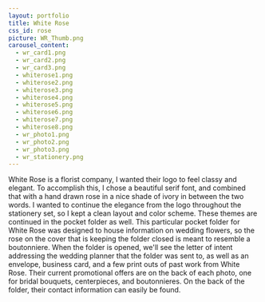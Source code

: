 ```yaml
---
layout: portfolio
title: White Rose
css_id: rose
picture: WR_Thumb.png
carousel_content:
  - wr_card1.png
  - wr_card2.png
  - wr_card3.png
  - whiterose1.png
  - whiterose2.png
  - whiterose3.png
  - whiterose4.png
  - whiterose5.png
  - whiterose6.png
  - whiterose7.png
  - whiterose8.png
  - wr_photo1.png
  - wr_photo2.png
  - wr_photo3.png
  - wr_stationery.png
---
```

White Rose is a florist company, I wanted their logo to feel classy and elegant. To accomplish this, I chose a beautiful serif font, and combined that with a hand drawn rose in a nice shade of ivory in between the two words. I wanted to continue the elegance from the logo throughout the stationery set, so I kept a clean layout and color scheme. These themes are continued in the pocket folder as well. This particular pocket folder for White Rose was designed to house information on wedding flowers, so the rose on the cover that is keeping the folder closed is meant to resemble a boutonniere. When the folder is opened, we'll see the letter of intent addressing the wedding planner that the folder was sent to, as well as an envelope, business card, and a few print outs of past work from White Rose. Their current promotional offers are on the back of each photo, one for bridal bouquets, centerpieces, and boutonnieres. On the back of the folder, their contact information can easily be found.
